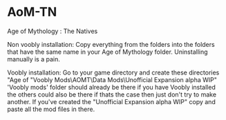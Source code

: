 AoM-TN
======

Age of Mythology : The Natives

Non voobly installation:
Copy everything from the folders into the folders that have the same name in your Age of Mythology folder. Uninstalling manually is a pain.

Voobly installation:
Go to your game directory and create these directories "Age of "Voobly Mods\AOMT\Data Mods\Unofficial Expansion alpha WIP" 'Voobly mods' folder should already be there if you have Voobly installed the others could also be there if thats the case then just don't try to make another.
If you've created the "Unofficial Expansion alpha WIP" copy and paste all the mod files in there.